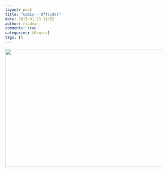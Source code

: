 ```yaml
---
layout: post
title: "Comic - Offsides"
date: 2013-01-26 11:52
author: rcadmin
comments: true
categories: [Comics]
tags: []
---
```

<a href="http://bitsmack.com/comics/2013/01/26/comic-offsides/20130123-2/" rel="attachment wp-att-2423"><img src="http://dl.bitsmack.com/uploads/2013/01/201301231.jpg" alt="" title="" width="680" height="380" class="alignnone size-full wp-image-2423" /></a>
